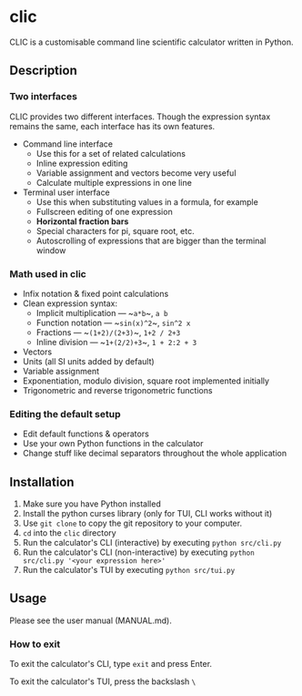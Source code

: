 # clic

CLIC
is a customisable command line scientific calculator written in Python.

## Description

### Two interfaces

CLIC provides two different interfaces.
Though the expression syntax remains the same,
each interface has its own features.

- Command line interface
    + Use this for a set of related calculations
    + Inline expression editing
    + Variable assignment and vectors become very useful
    + Calculate multiple expressions in one line
- Terminal user interface
    + Use this when substituting values in a formula, for example
    + Fullscreen editing of one expression
    + **Horizontal fraction bars**
    + Special characters for pi, square root, etc.
    + Autoscrolling of expressions that are bigger than the terminal window

### Math used in clic

- Infix notation & fixed point calculations
- Clean expression syntax:
    + Implicit multiplication — ~`a*b`~, `a b`
    + Function notation — ~`sin(x)^2`~, `sin^2 x`
    + Fractions — ~`(1+2)/(2+3)`~, `1+2 / 2+3`
    + Inline division — ~`1+(2/2)+3`~, `1 + 2:2 + 3`
- Vectors
- Units (all SI units added by default)
- Variable assignment
- Exponentiation, modulo division, square root implemented initially
- Trigonometric and reverse trigonometric functions

### Editing the default setup

- Edit default functions & operators
- Use your own Python functions in the calculator
- Change stuff like decimal separators throughout the whole application

## Installation

1. Make sure you have Python installed
2. Install the python curses library (only for TUI, CLI works without it)
3. Use `git clone` to copy the git repository to your computer.
4. `cd` into the `clic` directory
5. Run the calculator's CLI (interactive) by executing `python src/cli.py`
6. Run the calculator's CLI (non-interactive) by executing
`python src/cli.py '<your expression here>'`
6. Run the calculator's TUI by executing `python src/tui.py`

## Usage

Please see the user manual (MANUAL.md).

### How to exit

To exit the calculator's CLI, type `exit` and press Enter.

To exit the calculator's TUI, press the backslash `\`
